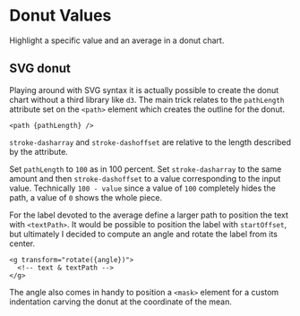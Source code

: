# Donut Values

Highlight a specific value and an average in a donut chart.

## SVG donut

Playing around with SVG syntax it is actually possible to create the donut chart without a third library like `d3`. The main trick relates to the `pathLength` attribute set on the `<path>` element which creates the outline for the donut.

```svelte
<path {pathLength} />
```

`stroke-dasharray` and `stroke-dashoffset` are relative to the length described by the attribute.

Set `pathLength` to `100` as in 100 percent. Set `stroke-dasharray` to the same amount and then `stroke-dashoffset` to a value corresponding to the input value. Technically `100 - value` since a value of `100` completely hides the path, a value of `0` shows the whole piece.

For the label devoted to the average define a larger path to position the text with `<textPath>`. It would be possible to position the label with `startOffset`, but ultimately I decided to compute an angle and rotate the label from its center.

```svelte
<g transform="rotate({angle})">
  <!-- text & textPath -->
</g>
```

The angle also comes in handy to position a `<mask>` element for a custom indentation carving the donut at the coordinate of the mean.
